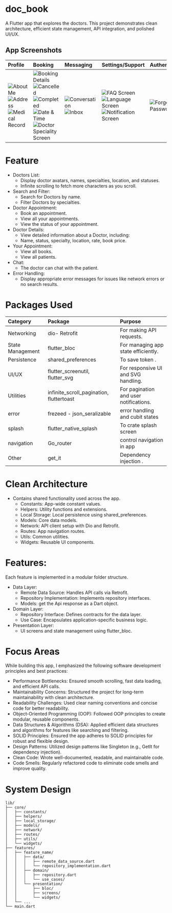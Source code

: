 # doc_book

A Flutter app that explores the doctors. This project demonstrates clean architecture, efficient state management, API integration, and polished UI/UX.

## App Screenshots


| Profile | Booking | Messaging | Settings/Support | Authentication | General |
|:--------|:--------|:----------|:-----------------|:--------------|:--------|
| ![About Me](https://github.com/user-attachments/assets/1ee09c55-3b2c-4a6f-aa9c-9891e470a451)<br>![Address](https://github.com/user-attachments/assets/4c62a5ab-1e86-49e0-aac5-e7cd6e8bee89)<br>![Medical Record](https://github.com/user-attachments/assets/80ba175c-7cea-4943-8ebf-e9f2fe85d359) | ![Booking Details](https://github.com/user-attachments/assets/1f8d4c16-d038-4395-b3d9-f4b0e103e705)<br>![Cancelled](https://github.com/user-attachments/assets/bdaaf32b-e651-4dfc-bb82-9b31b981791c)<br>![Completed](https://github.com/user-attachments/assets/0ccdda31-9055-4362-8b3a-e69f364c3aa2)<br>![Date & Time](https://github.com/user-attachments/assets/5765612c-be97-4f76-8bb4-9a98d00acaa0)<br>![Doctor Speciality Screen](https://github.com/user-attachments/assets/e6690fe2-ef6e-4525-bae7-6c374864c491) | ![Conversation](https://github.com/user-attachments/assets/fdbacf44-733d-4882-9770-23c3b1ab2de5)<br>![Inbox](https://github.com/user-attachments/assets/b1d3afb3-ed76-4a19-834b-fbb72449c543) | ![FAQ Screen](https://github.com/user-attachments/assets/6d202ab4-9d01-43b8-973b-a7c2d00426a6)<br>![Language Screen](https://github.com/user-attachments/assets/053c9b40-7548-4b32-8701-1f43013625a1)<br>![Notification Screen](https://github.com/user-attachments/assets/447c4e3d-e43f-4365-8730-54fb775ce3e8) | ![Forgot Password](https://github.com/user-attachments/assets/34c297c2-5347-4dd1-a3f1-4af6ff4483b7) | ![Homepage](https://github.com/user-attachments/assets/0296def9-10bf-4bf5-b700-c9b25613a89f)<br>![Onboarding](https://github.com/user-attachments/assets/b812f2f9-0e1b-49e3-8830-10413951c6ce) |

# Feature
- Doctors List:
  - Display doctor avatars, names, specialties, location, and statuses.
  - Infinite scrolling to fetch more characters as you scroll.
- Search and Filter:
  - Search for Doctors by name.
  - Filter Doctors by specialties.
- Doctor Appointment:
  - Book an appointment.
  - View all your appointments.
  - View the status of your appointment.
- Doctor Details:
  - View detailed information about a Doctor, including:
  - Name, status, specialty, location, rate, book price.
- Your Appointment:
  - View all books.
  - View all patients.
- Chat:
  - The doctor can chat with the patient.
- Error Handling:
  - Display appropriate error messages for issues like network errors or no search results.

# Packages Used
| Category          | Package                          | Purpose                                    |
|:------------------|:---------------------------------|:-------------------------------------------|
| Networking        | dio- Retrofit                    | For making API requests.                   |
| State Management  | flutter_bloc                     | For managing app state efficiently.        |
| Persistence       | shared_preferences               | To save token .                            |
| UI/UX             | flutter_screenutil, flutter_svg  | For responsive UI and SVG handling.        |
| Utilities         | infinite_scroll_pagination, fluttertoast | For pagination and user notifications. |
| error             | frezeed - json_seralizable       | error handling and cubit states            |
| splash            | flutter_native_splash            | To crate splash screen                     |
| navigation        | Go_router                        | control navigation in app                  |
| Other             | get_it                           | Dependency injection .                     |

# Clean Architecture 
- Contains shared functionality used across the app.
  - Constants: App-wide constant values.
  - Helpers: Utility functions and extensions.
  - Local Storage: Local persistence using shared_preferences.
  - Models: Core data models.
  - Network: API client setup with Dio and Retrofit.
  - Routes: App navigation routes.
  - Utils: Common utilities.
  - Widgets: Reusable UI components.
  
# Features:
Each feature is implemented in a modular folder structure.

- Data Layer:
  - Remote Data Source: Handles API calls via Retrofit.
  - Repository Implementation: Implements repository interfaces.
  - Models: get the Api response as a Dart object.
- Domain Layer:
  - Repository Interface: Defines contracts for the data layer.
  - Use Case: Encapsulates application-specific business logic.
- Presentation Layer:
  - UI screens and state management using flutter_bloc.
 
# Focus Areas
While building this app, I emphasized the following software development principles and best practices:

- Performance Bottlenecks: Ensured smooth scrolling, fast data loading, and efficient API calls.
- Maintainability Concerns: Structured the project for long-term maintainability with clean architecture.
- Readability Challenges: Used clear naming conventions and concise code for better readability.
- Object-Oriented Programming (OOP): Followed OOP principles to create modular, reusable components.
- Data Structures & Algorithms (DSA): Applied efficient data structures and algorithms for features like searching and filtering.
- SOLID Principles: Ensured the app adheres to SOLID principles for robust and flexible design.
- Design Patterns: Utilized design patterns like Singleton (e.g., GetIt for dependency injection).
- Clean Code: Wrote well-documented, readable, and maintainable code.
- Code Smells: Regularly refactored code to eliminate code smells and improve quality.

# System Design
```
lib/
├── core/
│   ├── constants/
│   ├── helpers/
│   ├── local_storage/
│   ├── models/
│   ├── network/
│   ├── routes/
│   ├── utils/
│   └── widgets/
├── features/
│   ├── feature_name/
│   │   ├── data/
│   │   │   ├── remote_data_source.dart
│   │   │   └── repository_implementation.dart
│   │   ├── domain/
│   │   │   ├── repository.dart
│   │   │   └── use_cases/
│   │   └── presentation/
│   │       ├── bloc/
│   │       ├── screens/
│   │       └── widgets/
│   └── ...
└── main.dart
```
